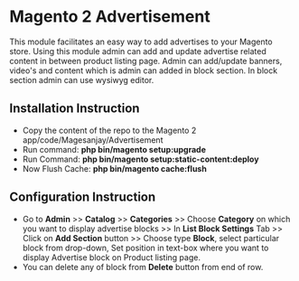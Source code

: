 # Magento 2 Advertisement

This module facilitates an easy way to add advertises to your Magento store. Using this module admin can add and update advertise related content in between product listing page. Admin can add/update banners, video's and content which is admin can added in block section. In block section admin can use wysiwyg editor.


## Installation Instruction

* Copy the content of the repo to the Magento 2 app/code/Magesanjay/Advertisement
* Run command:
<b>php bin/magento setup:upgrade</b>
* Run Command:
<b>php bin/magento setup:static-content:deploy</b>
* Now Flush Cache: <b>php bin/magento cache:flush</b>

## Configuration Instruction

* Go to **Admin** >> **Catalog** >> **Categories** >> Choose **Category** on which you want to display advertise blocks >> In **List Block Settings** Tab >> Click on **Add Section** button >> Choose type **Block**, select particular block from drop-down, Set position in text-box where you want to display Advertise block on Product listing page.
* You can delete any of block from **Delete** button from end of row.
